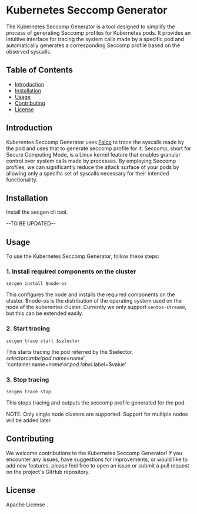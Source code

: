 # Kubernetes Seccomp Generator

The Kubernetes Seccomp Generator is a tool designed to simplify the process of generating Seccomp profiles for Kubernetes pods. It provides an intuitive interface for tracing the system calls made by a specific pod and automatically generates a corresponding Seccomp profile based on the observed syscalls.

## Table of Contents

- [Introduction](#introduction)
- [Installation](#installation)
- [Usage](#usage)
- [Contributing](#contributing)
- [License](#license)

## Introduction

Kuberentes Seccomp Generator uses [Falco](https://falco.org) to trace the syscalls made by the pod and uses that to generate seccomp profile for it. 
Seccomp, short for Secure Computing Mode, is a Linux kernel feature that enables granular control over system calls made by processes. By employing Seccomp profiles, we can significantly reduce the attack surface of your pods by allowing only a specific set of syscalls necessary for their intended functionality.

## Installation

Install the secgen cli tool.

--TO BE UPDATED--
 
## Usage

To use the Kubernetes Seccomp Generator, follow these steps:

### 1. Install required components on the cluster

`secgen install $node-os`

This configures the node and installs the required components on the cluster.
$node-os is the distribution of the operating system used on the node of the kuberentes cluster. Currently we only support `centos-stream8`, but this can be extended easily.

### 2. Start tracing

`secgen trace start $selector`

This starts tracing the pod referred by the $selector.
$selector can be 'pod.name=$name', 'container.name=$name' or 'pod.label.$label=$value'

### 3. Stop tracing

`secgen trace stop`

This stops tracing and outputs the seccomp profile generated for the pod. 

NOTE: Only single node clusters are supported. Support for multiple nodes will be added later.

## Contributing

We welcome contributions to the Kubernetes Seccomp Generator! If you encounter any issues, have suggestions for improvements, or would like to add new features, please feel free to open an issue or submit a pull request on the project's GitHub repository.

## License

Apache License
